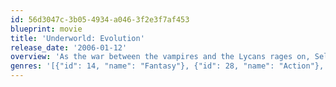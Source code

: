 ```yaml
---
id: 56d3047c-3b05-4934-a046-3f2e3f7af453
blueprint: movie
title: 'Underworld: Evolution'
release_date: '2006-01-12'
overview: 'As the war between the vampires and the Lycans rages on, Selene, a former member of the Death Dealers (an elite vampire special forces unit that hunts werewolves), and Michael, the werewolf hybrid, work together in an effort to unlock the secrets of their respective bloodlines.'
genres: '[{"id": 14, "name": "Fantasy"}, {"id": 28, "name": "Action"}, {"id": 878, "name": "Science Fiction"}, {"id": 53, "name": "Thriller"}]'
---
```


